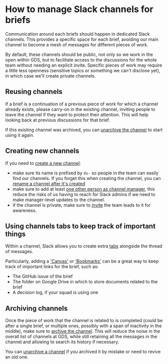 How to manage Slack channels for briefs
===

Communication around each briefs should happen in dedicated Slack channels. This provides a specific space for each brief, avoiding our main channel to become a mesh of messages for different pieces of work. 

By default, these channels should be public, not only so we work in the open within GDS, but to facilitate access to the discussions for the whole team without needing an explicit invite. Specific pieces of work may require a little less openness (sensitive topics or something we can't disclose yet), in which case we'll create private channels.

## Reusing channels

If a brief is a continuation of a previous piece of work for which a channel already exists, please carry-on in the existing channel, inviting people to leave the channel if they want to protect their attention. This will help looking back at previous discussions for that brief.

If this existing channel was archived, you can [unarchive the channel](https://slack.com/intl/en-gb/help/articles/213185307-Archive-or-delete-a-channel#h_01FFR2DKWZQZ9BHDMEHBXTFQAW) to start using it again.

## Creating new channels

If you need to [create a new channel](https://slack.com/intl/en-gb/help/articles/201402297-Create-a-channel):
- make sure its name is prefixed by `ds-` so people in the team can easily find our channels. If you forget this when creating the channel, you can [rename a channel after it's created](https://slack.com/intl/en-gb/help/articles/201654073-Rename-a-channel)
- make sure to add at least [one other person as channel manager](https://slack.com/intl/en-gb/help/articles/8328303095443-Understand-Channel-Managers-in-Slack), this reduce the risks of us having to reach for Slack admins if we need to make manager-level updates to the channel.
- if the channel is private, make sure to [invite](https://slack.com/intl/en-gb/help/articles/201980108-Add-people-to-a-channel) the team leads to it for awareness.

## Using channels tabs to keep track of important things

Within a channel, Slack allows you to create extra [tabs](https://slack.com/intl/en-gb/help/articles/32562841868307-Edit-tabs-in-a-channel-or-DM) alongside the thread of messages.

Particularly, adding a ['Canvas'](https://slack.com/intl/en-gb/help/articles/203950418-Use-a-canvas-in-Slack#a-channel-or-dm-canvas) or ['Bookmarks'](https://slack.com/intl/en-gb/help/articles/205239997-Pin-messages-and-bookmark-links#manage-bookmarks) can be a great way to keep track of important links for the brief, such as:

- The GitHub issue of the brief
- The folder on Google Drive in which to store documents related to the brief
- A decision log, if your squad is using one

## Archiving channels

Once the piece of work that the channel is related to is completed (could be after a single brief, or multiple ones, possibly with a span of inactivity in the middle), make sure to [archive the channel](https://slack.com/intl/en-gb/help/articles/213185307-Archive-or-delete-a-channel#h_01J9758G8FB9Z27BD4JV1B1DPB).
This will reduce the noise in the overall list of channels at GDS, while still retaining all the messages in the channel and allowing to search its history if necessary. 

You can [unarchive a channel](https://slack.com/intl/en-gb/help/articles/213185307-Archive-or-delete-a-channel#h_01FFR2DKWZQZ9BHDMEHBXTFQAW) if you archived it by mistake or need to revive an old one.









